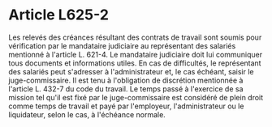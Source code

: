 # Article L625-2

Les relevés des créances résultant des contrats de travail sont soumis pour vérification par le mandataire judiciaire au représentant des salariés mentionné à l'article L. 621-4. Le mandataire judiciaire doit lui communiquer tous documents et informations utiles. En cas de difficultés, le représentant des salariés peut s'adresser à l'administrateur et, le cas échéant, saisir le juge-commissaire. Il est tenu à l'obligation de discrétion mentionnée à l'article L. 432-7 du code du travail. Le temps passé à l'exercice de sa mission tel qu'il est fixé par le juge-commissaire est considéré de plein droit comme temps de travail et payé par l'employeur, l'administrateur ou le liquidateur, selon le cas, à l'échéance normale.
